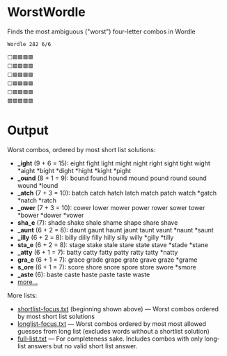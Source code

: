 # WorstWordle

Finds the most ambiguous ("worst") four-letter combos in Wordle

```
Wordle 282 6/6

⬜🟩🟩🟩🟩
⬜🟩🟩🟩🟩
⬜🟩🟩🟩🟩
⬜🟩🟩🟩🟩
⬜🟩🟩🟩🟩
🟩🟩🟩🟩🟩
```

# Output

Worst combos, ordered by most short list solutions:

-  **_ight** (9 + 6 = 15): eight fight light might night right sight tight wight *aight *bight *dight *hight *kight *pight
-  **_ound** (8 + 1 = 9): bound found hound mound pound round sound wound *lound
-  **_atch** (7 + 3 = 10): batch catch hatch latch match patch watch *gatch *natch *ratch
-  **_ower** (7 + 3 = 10): cower lower mower power rower sower tower *bower *dower *vower
-  **sha_e** (7): shade shake shale shame shape share shave
-  **_aunt** (6 + 2 = 8): daunt gaunt haunt jaunt taunt vaunt *naunt *saunt
-  **_illy** (6 + 2 = 8): billy dilly filly hilly silly willy *gilly *tilly
-  **sta_e** (6 + 2 = 8): stage stake stale stare state stave *stade *stane
-  **_atty** (6 + 1 = 7): batty catty fatty patty ratty tatty *natty
-  **gra_e** (6 + 1 = 7): grace grade grape grate grave graze *grame
-  **s_ore** (6 + 1 = 7): score shore snore spore store swore *smore
-  **_aste** (6): baste caste haste paste taste waste
-  [more...](https://gist.github.com/pengowray/5fc804cd2130e11ab7708263c71fcc79)

More lists:
- [shortlist-focus.txt](https://gist.github.com/pengowray/5fc804cd2130e11ab7708263c71fcc79) (beginning shown above) — Worst combos ordered by most short list solutions
- [longlist-focus.txt](https://gist.github.com/pengowray/f0ca3dfd8762418774f2b7df2a8955ff) — Worst combos ordered by most most allowed guesses from long list (excludes words without a shortlist solution)
- [full-list.txt](https://gist.github.com/pengowray/440abfb12b8059c750ef0105e8c10bdf) — For completeness sake. Includes combos with only long-list answers but no valid short list answer.
